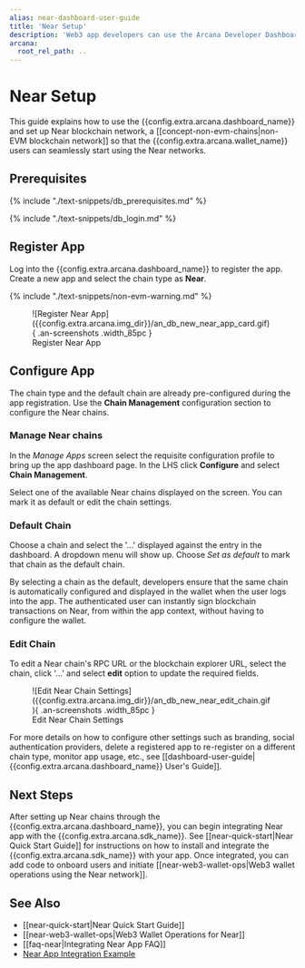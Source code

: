 ```yaml
---
alias: near-dashboard-user-guide
title: 'Near Setup'
description: 'Web3 app developers can use the Arcana Developer Dashboard to register and configure the apps to use Near network, before integration with the Arcana Auth SDK.'
arcana:
  root_rel_path: ..
---
```


# Near Setup

This guide explains how to use the {{config.extra.arcana.dashboard_name}} and set up Near blockchain network, a [[concept-non-evm-chains|non-EVM blockchain network]] so that the {{config.extra.arcana.wallet_name}} users can seamlessly start using the Near networks.

## Prerequisites

{% include "./text-snippets/db_prerequisites.md" %}

{% include "./text-snippets/db_login.md" %}

## Register App

Log into the {{config.extra.arcana.dashboard_name}} to register the app. Create a new app and select the chain type as **Near**. 

{% include "./text-snippets/non-evm-warning.md" %}

<figure markdown="span">
  ![Register Near App]({{config.extra.arcana.img_dir}}/an_db_new_near_app_card.gif){ .an-screenshots .width_85pc }
  <figcaption>Register Near App</figcaption>
</figure>

## Configure App

The chain type and the default chain are already pre-configured during the app registration. Use the **Chain Management** configuration section to configure the Near chains.

### Manage Near chains

In the *Manage Apps* screen select the requisite configuration profile to bring up the app dashboard page. In the LHS click **Configure** and select **Chain Management**.

Select one of the available Near chains displayed on the screen. You can mark it as default or edit the chain settings.

### Default Chain

Choose a chain and select the '...' displayed against the entry in the dashboard. A dropdown menu will show up. Choose *Set as default* to mark that chain as the default chain.

By selecting a chain as the default, developers ensure that the same chain is automatically configured and displayed in the wallet when the user logs into the app. The authenticated user can instantly sign blockchain transactions on Near, from within the app context, without having to configure the wallet.

### Edit Chain

To edit a Near chain's RPC URL or the blockchain explorer URL, select the chain, click '...' and select **edit** option to update the required fields.

<figure markdown="span">
  ![Edit Near Chain Settings]({{config.extra.arcana.img_dir}}/an_db_new_near_edit_chain.gif){ .an-screenshots .width_85pc }
  <figcaption>Edit Near Chain Settings</figcaption>
</figure>

For more details on how to configure other settings such as branding, social authentication providers, delete a registered app to re-register on a different chain type, monitor app usage, etc., see [[dashboard-user-guide|{{config.extra.arcana.dashboard_name}} User's Guide]]. 

## Next Steps

After setting up Near chains through the {{config.extra.arcana.dashboard_name}}, you can begin integrating Near app with the {{config.extra.arcana.sdk_name}}. See [[near-quick-start|Near Quick Start Guide]] for instructions on how to install and integrate the {{config.extra.arcana.sdk_name}} with your app. Once integrated, you can add code to onboard users and initiate [[near-web3-wallet-ops|Web3 wallet operations using the Near network]].

## See Also

* [[near-quick-start|Near Quick Start Guide]]
* [[near-web3-wallet-ops|Web3 Wallet Operations for Near]]
* [[faq-near|Integrating Near App FAQ]]
* [Near App Integration Example](https://github.com/arcana-network/auth-examples)
